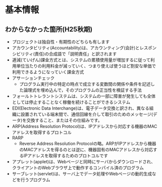 # 基本情報

## わからなかった箇所(H25秋期)

* プロジェクトは独自性・有期性のどちらも有します
* アカウンタビリティ(Accountability)は、アカウンティング(会計)とレスポンシビリティ(責任)の合成語で「説明責任」と訳されます
* 逓減(ていげん)課金方式とは、システムの累積使用量が増加するに従って利用単位当たりの利用料金が減っていく、つまり使えば使うほど割安な単価で利用できるようになっていく課金方式
* アサーションチェック
  * プログラム実行中の特定の時点で成立する変数間の関係や条件を記述した論理式を埋め込んで，そのプログラムの正当性を検証する手法
* フォールトトレラントシステムは、システムの一部に障害が発生しても全体としては停止することなく稼働を続けることができるシステム
* EDI(Electronic Data Interchange)は、電子データ交換と訳され、異なる組織に設置されている端末間で、通信回線を介して取引のためのメッセージ(データ)を交換すること、またはその仕組みです。
* ARP(Address Resolution Protocol)は、IPアドレスから対応する機器のMACアドレスを取得するプロトコル
* RARP
  * Reverse Address Resolution Protocolの略。ARPがIPアドレスから機器のMACアドレスを得るのとは逆に、機器固有のMACアドレスから対応するIPアドレスを取得するためのプロトコルです
* アプレット(applet)は、Webページと同時にサーバからダウンロードされ、クライアントのWebブラウザ上で動作するコンパイル済のプログラム
* サーブレット(servlet)は、サーバ上でデータ処理やWebページの動的生成などを行うプログラム